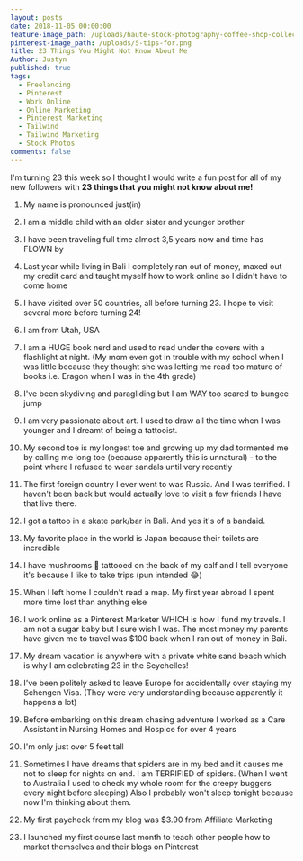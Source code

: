 ```yaml
---
layout: posts
date: 2018-11-05 00:00:00
feature-image_path: /uploads/haute-stock-photography-coffee-shop-collection-final-22.jpg
pinterest-image_path: /uploads/5-tips-for.png
title: 23 Things You Might Not Know About Me
Author: Justyn
published: true
tags:
  - Freelancing
  - Pinterest
  - Work Online
  - Online Marketing
  - Pinterest Marketing
  - Tailwind
  - Tailwind Marketing
  - Stock Photos
comments: false
---
```


I'm turning 23 this week so I thought I would write a fun post for all of my new followers with **23 things that you might not know about me!&nbsp;**

1. My name is pronounced just(in)

2. I am a middle child with an older sister and younger brother

3. I have been traveling full time almost 3,5 years now and time has FLOWN by

4. Last year while living in Bali I completely ran out of money, maxed out my credit card and taught myself how to work online so I didn't have to come home

5. I have visited over 50 countries, all before turning 23. I hope to visit several more before turning 24!

6. I am from Utah, USA

7. I am a HUGE book nerd and used to read under the covers with a flashlight at night. (My mom even got in trouble with my school when I was little because they thought she was letting me read too mature of books i.e. Eragon when I was in the 4th grade)

8. I've been skydiving and paragliding but I am WAY too scared to bungee jump

9. I am very passionate about art. I used to draw all the time when I was younger and I dreamt of being a tattooist.&nbsp;

10. My second toe is my longest toe and growing up my dad tormented me by calling me long toe (because apparently this is unnatural) - to the point where I refused to wear sandals until very recently

11. The first foreign country I ever went to was Russia. And I was terrified. I haven't been back but would actually love to visit a few friends I have that live there.

12. I got a tattoo in a skate park/bar in Bali. And yes it's of a bandaid.&nbsp;

13. My favorite place in the world is Japan because their toilets are incredible

14. I have mushrooms 🍄 tattooed on the back of my calf and I tell everyone it's because I like to take trips (pun intended 😂)

15. When I left home I couldn't read a map. My first year abroad I spent more time lost than anything else

16. I work online as a Pinterest Marketer WHICH is how I fund my travels. I am not a sugar baby but I sure wish I was. The most money my parents have given me to travel was $100 back when I ran out of money in Bali.

17. My dream vacation is anywhere with a private white sand beach which is why I am celebrating 23 in the Seychelles!

18. I've been politely asked to leave Europe for accidentally over staying my Schengen Visa. (They were very understanding because apparently it happens a lot)

19. Before embarking on this dream chasing adventure I worked as a Care Assistant in Nursing Homes and Hospice for over 4 years

20. I'm only just over 5 feet tall

21. Sometimes I have dreams that spiders are in my bed and it causes me not to sleep for nights on end. I am TERRIFIED of spiders. (When I went to Australia I used to check my whole room for the creepy buggers every night before sleeping) Also I probably won't sleep tonight because now I'm thinking about them.

22. My first paycheck from my blog was $3.90 from Affiliate Marketing

23. I launched my first course last month to teach other people how to market themselves and their blogs on Pinterest

&nbsp;